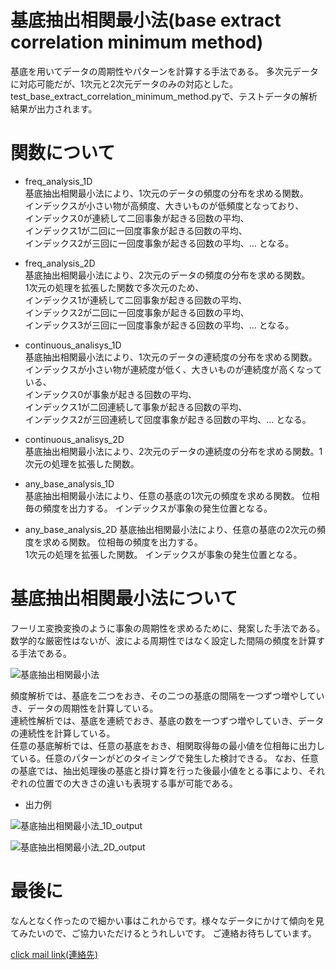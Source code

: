 # 基底抽出相関最小法(base extract correlation minimum method)  

基底を用いてデータの周期性やパターンを計算する手法である。
多次元データに対応可能だが、1次元と2次元データのみの対応とした。
test_base_extract_correlation_minimum_method.pyで、テストデータの解析結果が出力されます。  

# 関数について  
- freq_analysis_1D  
基底抽出相関最小法により、1次元のデータの頻度の分布を求める関数。  
インデックスが小さい物が高頻度、大きいものが低頻度となっており、  
インデックス0が連続して二回事象が起きる回数の平均、  
インデックス1が二回に一回度事象が起きる回数の平均、  
インデックス2が三回に一回度事象が起きる回数の平均、... となる。


- freq_analysis_2D  
基底抽出相関最小法により、2次元のデータの頻度の分布を求める関数。  
1次元の処理を拡張した関数で多次元のため、  
インデックス1が連続して二回事象が起きる回数の平均、  
インデックス2が二回に一回度事象が起きる回数の平均、  
インデックス3が三回に一回度事象が起きる回数の平均、... となる。

- continuous_analisys_1D  
基底抽出相関最小法により、1次元のデータの連続度の分布を求める関数。  
インデックスが小さい物が連続度が低く、大きいものが連続度が高くなっている、  
インデックス0が事象が起きる回数の平均、  
インデックス1が二回連続して事象が起きる回数の平均、  
インデックス2が三回連続して回度事象が起きる回数の平均、... となる。

- continuous_analisys_2D  
基底抽出相関最小法により、2次元のデータの連続度の分布を求める関数。1次元の処理を拡張した関数。


- any_base_analysis_1D  
基底抽出相関最小法により、任意の基底の1次元の頻度を求める関数。
位相毎の頻度を出力する。 
インデックスが事象の発生位置となる。 

- any_base_analysis_2D
基底抽出相関最小法により、任意の基底の2次元の頻度を求める関数。
位相毎の頻度を出力する。  
1次元の処理を拡張した関数。
インデックスが事象の発生位置となる。 

# 基底抽出相関最小法について
フーリエ変換変換のように事象の周期性を求めるために、発案した手法である。  
数学的な厳密性はないが、波による周期性ではなく設定した間隔の頻度を計算する手法である。  

![基底抽出相関最小法](https://user-images.githubusercontent.com/123277284/213908402-0812afbf-4da2-47ff-8f9d-7e3d8321d4f3.png)

頻度解析では、基底を二つをおき、その二つの基底の間隔を一つずつ増やしていき、データの周期性を計算している。    
連続性解析では、基底を連続でおき、基底の数を一つずつ増やしていき、データの連続性を計算している。  
任意の基底解析では、任意の基底をおき、相関取得毎の最小値を位相毎に出力している。任意のパターンがどのタイミングで発生した検討できる。 
なお、任意の基底では、抽出処理後の基底と掛け算を行った後最小値をとる事により、それぞれの位置での大きさの違いも表現する事が可能である。  

- 出力例  

![基底抽出相関最小法_1D_output](https://user-images.githubusercontent.com/123277284/213916168-b9017767-66ae-4818-9dc9-3152c3f23145.png)

![基底抽出相関最小法_2D_output](https://user-images.githubusercontent.com/123277284/213916338-f4979a2b-46a2-4952-ac4d-71ee66215410.png)



# 最後に
なんとなく作ったので細かい事はこれからです。様々なデータにかけて傾向を見てみたいので、ご協力いただけるとうれしいです。
ご連絡お待ちしています。  

[click mail link(連絡先)](<mailto:yasuhara.wataru.personal.work@gmail.com>)
